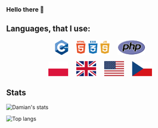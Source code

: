 ### Hello there 👋

## Languages, that I use:
<p align="center">
<img src="images/languages/cpp.png" alt="C++" height="40">
 
<img src="images/languages/web.png" alt="Web" height="40">
 
<img src="images/languages/php.svg" alt="PHP" height="40">
</p>

<p align="center">
<img src=images/flags/pl.svg alt="Poland" height="40">
 
<img src=images/flags/gb.svg alt="United Kingdom" height="40">
 
<img src=images/flags/um.svg alt="United States" height="40">
 
<img src=images/flags/cz.svg alt="Czechia" height="40">
</p>

## Stats
![Damian's stats](https://github-readme-stats.vercel.app/api?username=Daxxxis&show_icons=true&include_all_commits=true&count_private=true&disable_animations=false&theme=tokyonight&hide_title=false&hide_border=true&cache_seconds=1800)

![Top langs](https://github-readme-stats.vercel.app/api/top-langs?username=Daxxxis&show_icons=true&include_all_commits=true&count_private=true&disable_animations=false&theme=tokyonight&hide_title=false&hide_border=true&cache_seconds=1800)

